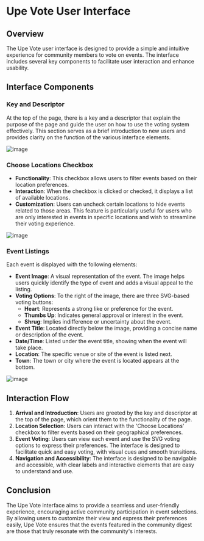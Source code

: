# Upe Vote User Interface

## Overview
The Upe Vote user interface is designed to provide a simple and intuitive experience for community members to vote on events. The interface includes several key components to facilitate user interaction and enhance usability.

## Interface Components

### Key and Descriptor
At the top of the page, there is a key and a descriptor that explain the purpose of the page and guide the user on how to use the voting system effectively. This section serves as a brief introduction to new users and provides clarity on the function of the various interface elements.

![image](https://github.com/0xUpe/vote/assets/168289188/a62093bd-955c-4a4f-82c2-0cdc819ecf5b)


### Choose Locations Checkbox
- **Functionality**: This checkbox allows users to filter events based on their location preferences. 
- **Interaction**: When the checkbox is clicked or checked, it displays a list of available locations.
- **Customization**: Users can uncheck certain locations to hide events related to those areas. This feature is particularly useful for users who are only interested in events in specific locations and wish to streamline their voting experience.

![image](https://github.com/0xUpe/vote/assets/168289188/aa45a98e-bb65-413b-8cac-0a7197014cc0)


### Event Listings
Each event is displayed with the following elements:

- **Event Image**: A visual representation of the event. The image helps users quickly identify the type of event and adds a visual appeal to the listing.
- **Voting Options**: To the right of the image, there are three SVG-based voting buttons:
  - **Heart**: Represents a strong like or preference for the event.
  - **Thumbs Up**: Indicates general approval or interest in the event.
  - **Shrug**: Implies indifference or uncertainty about the event.
- **Event Title**: Located directly below the image, providing a concise name or description of the event.
- **Date/Time**: Listed under the event title, showing when the event will take place.
- **Location**: The specific venue or site of the event is listed next.
- **Town**: The town or city where the event is located appears at the bottom.

![image](https://github.com/0xUpe/vote/assets/168289188/50450413-7d50-41df-9913-fe6fe9e69c51)


## Interaction Flow
1. **Arrival and Introduction**: Users are greeted by the key and descriptor at the top of the page, which orient them to the functionality of the page.
2. **Location Selection**: Users can interact with the 'Choose Locations' checkbox to filter events based on their geographical preferences.
3. **Event Voting**: Users can view each event and use the SVG voting options to express their preferences. The interface is designed to facilitate quick and easy voting, with visual cues and smooth transitions.
4. **Navigation and Accessibility**: The interface is designed to be navigable and accessible, with clear labels and interactive elements that are easy to understand and use.

## Conclusion
The Upe Vote interface aims to provide a seamless and user-friendly experience, encouraging active community participation in event selections. By allowing users to customize their view and express their preferences easily, Upe Vote ensures that the events featured in the community digest are those that truly resonate with the community's interests.
